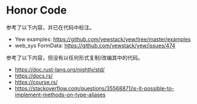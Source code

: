 # Honor Code

参考了以下内容，并已在代码中标注。

+ Yew examples: <https://github.com/yewstack/yew/tree/master/examples>
+ web\_sys FormData: <https://github.com/yewstack/yew/issues/474>

参考了以下内容，但没有以任何形式复制/改编其中的代码。

+ <https://doc.rust-lang.org/nightly/std/>
+ <https://docs.rs/>
+ <https://course.rs/>
+ <https://stackoverflow.com/questions/35568871/is-it-possible-to-implement-methods-on-type-aliases>
